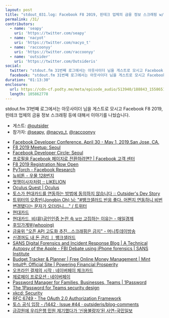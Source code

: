 ```yaml
---
layout: post
title: "stdout_031.log: Facebook F8 2019, 핀테크 업체의 금융 정보 스크래핑 w/ outsider"
permalink: /31/
contributors:
  - name: 'seapy'
    uri: 'https://twitter.com/seapy'
  - name: 'nacyot'
    uri: 'https://twitter.com/nacyo_t'
  - name: 'raccoonyy'
    uri: 'https://twitter.com/raccoonyy'
  - name: 'outsider'
    uri: 'https://twitter.com/Outsideris'
social:
  twitter: "stdout.fm 31번째 로그에서는 아웃사이더 님을 게스트로 모시고 Facebook F8 2019, 핀테크 업체의 금융 정보 스크래핑 등에 대해서 이야기를 나눴습니다. #stdoutfm"
  facebook: "stdout.fm 31번째 로그에서는 아웃사이더 님을 게스트로 모시고 Facebook F8 2019, 핀테크 업체의 금융 정보 스크래핑 등에 대해서 이야기를 나눴습니다."
duration: "01:13:30"
enclosure:
  url: https://cdn-cf.podty.me/meta/episode_audio/513940/188843_1558651794453.mp3
  length: 105862778
---
```


stdout.fm 31번째 로그에서는 아웃사이더 님을 게스트로 모시고 Facebook F8 2019, 핀테크 업체의 금융 정보 스크래핑 등에 대해서 이야기를 나눴습니다.

* 게스트: [@outsider][out]
* 참가자: [@seapy][sea], [@nacyo_t][nac], [@raccoonyy][rac]

[sea]: https://twitter.com/seapy
[nac]: https://twitter.com/nacyo_t
[rac]: https://twitter.com/raccoonyy
[out]: https://twitter.com/Outsideris

* [Facebook Developer Conference. April 30 - May 1, 2019.San Jose, CA.](https://www.f8.com/)
* [F8 2019 Meetup: Seoul](https://f8seoul2019.splashthat.com/)
* [Facebook Developer Circle: Seoul](https://www.facebook.com/groups/DevCSeoul/)
* [프로필을 Facebook 페이지로 전환하려면? \| Facebook 고객 센터](https://www.facebook.com/help/116067818477568?helpref=faq_content)
* [F8 2019 Registration Now Open](https://developers.facebook.com/blog/post/2019/02/20/f8-2019-registration-now-open/)
* [PyTorch - Facebook Research](https://research.fb.com/downloads/pytorch/)
* [뉴비톤 - 우물 128번지](https://www.facebook.com/cowx2ater/photos/a.156948108323045/318858575465330/)
* [멋쟁이사자처럼 :: LIKELION](https://likelion.net/)
* [Oculus Quest \| Oculus](https://www.oculus.com/quest/)
* [토스가 현대카드를 연동하는 방법에 동의하지 않습니다 :: Outsider's Dev Story](https://blog.outsider.ne.kr/1442)
* [트위터의 오종빈(Jongbin Oh) 님: "#뱅크샐러드 반응 좋다. 어쩐지 연동하니 비번 변경됐다는 문자가 오더라니...." / 트위터](https://twitter.com/ohyecloudy/status/1128894471419170816)
* [현대카드](https://www.hyundaicard.com/index.jsp)
* [현대카드, 비(非)공인인증 논란 속 `보안` 고집하는 이유는 - 매일경제](https://www.mk.co.kr/news/economy/view/2013/07/607452/)
* [후잉가계부(whooing)](https://whooing.com/)
* [금융위 "오픈 API 고도화 추진...스크래핑은 금지" - 머니투데이방송](http://news.mtn.co.kr/newscenter/news_viewer.mtn?gidx=2019022111350252625)
* [신경꺼도 내 돈 관리 ㅣ 뱅크샐러드](https://banksalad.com/)
* [SANS Digital Forensics and Incident Response Blog \| A Technical Autopsy of the Apple - FBI Debate using iPhone forensics \| SANS Institute](https://digital-forensics.sans.org/blog/2016/02/23/iphone-forensics-separating-the-facts-from-fiction-a-technical-autopsy-of-the-apple-fbi-debate)
* [Budget Tracker & Planner \| Free Online Money Management \| Mint](https://www.mint.com/)
* [Intuit®: Official Site \| Powering Financial Prosperity‎](https://www.intuit.com/)
* [오프라인 결제의 시작 : 네이버페이 체크카드](https://campaign.naver.com/ncard/)
* [제로페이 프로모션 : 네이버페이](https://campaign.naver.com/npay/zeropay_preopen/)
* [Password Manager for Families, Businesses, Teams \| 1Password](https://1password.com/)
* [The 1Password for Teams security design](https://1password.com/teams/white-paper)
* [xkcd: Security](https://xkcd.com/538/)
* [RFC 6749 - The OAuth 2.0 Authorization Framework](https://tools.ietf.org/html/rfc6749)
* [토스 공식 입장 - /1442 · Issue #44 · outsideris/blog-comments](https://github.com/outsideris/blog-comments/issues/44#issuecomment-493667006)
* [금감원에 우리은행 민원 제기했다가 ‘신용불량자’된 사연-국민일보](http://news.kmib.co.kr/article/view.asp?arcid=0013329544&code=61121211&cp=nv)
